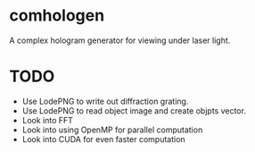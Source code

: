 # comhologen
A complex hologram generator for viewing under laser light.

# TODO
+ Use LodePNG to write out diffraction grating.
+ Use LodePNG to read object image and create objpts vector.
+ Look into FFT
+ Look into using OpenMP for parallel computation
+ Look into CUDA for even faster computation
